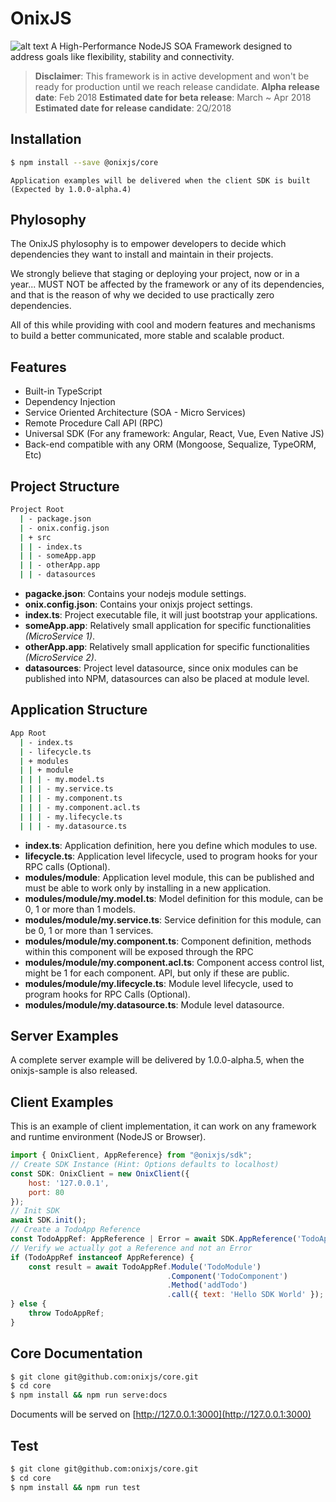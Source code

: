 OnixJS
================
![alt text](https://raw.githubusercontent.com/onixjs/core/master/onix-splash.svg?sanitize=true "OnixJS")
A High-Performance NodeJS SOA Framework designed to address goals like flexibility, stability and connectivity.

> **Disclaimer**: This framework is in active development and won't be ready for production until we reach release candidate.
> **Alpha release date**: Feb 2018
> **Estimated date for beta release**: March ~ Apr 2018
> **Estimated date for release candidate**: 2Q/2018

## Installation

````sh
$ npm install --save @onixjs/core
````

`Application examples will be delivered when the client SDK is built (Expected by 1.0.0-alpha.4)`

## Phylosophy
The OnixJS phylosophy is to empower developers to decide which dependencies they want to install and maintain in their projects.

We strongly believe that staging or deploying your project, now or in a year... MUST NOT be affected by the framework or any of its dependencies, and that is the reason of why we decided to use practically zero dependencies.

All of this while providing with cool and modern features and mechanisms to build a better communicated, more stable and scalable product.

## Features

- Built-in TypeScript
- Dependency Injection
- Service Oriented Architecture (SOA - Micro Services)
- Remote Procedure Call API (RPC)
- Universal SDK (For any framework: Angular, React, Vue, Even Native JS)
- Back-end compatible with any ORM (Mongoose, Sequalize, TypeORM, Etc)

## Project Structure

```sh
Project Root
  | - package.json
  | - onix.config.json
  | + src
  | | - index.ts
  | | - someApp.app
  | | - otherApp.app
  | | - datasources
```
- **pagacke.json**: Contains your nodejs module settings.
- **onix.config.json**: Contains your onixjs project settings.
- **index.ts**: Project executable file, it will just bootstrap your applications.
- **someApp.app**: Relatively small application for specific functionalities *(MicroService 1)*.
- **otherApp.app**: Relatively small application for specific functionalities *(MicroService 2)*.
- **datasources**: Project level datasource, since onix modules can be published into NPM, datasources can also be placed at module level.

## Application Structure

```sh
App Root
  | - index.ts
  | - lifecycle.ts
  | + modules
  | | + module
  | | | - my.model.ts
  | | | - my.service.ts
  | | | - my.component.ts
  | | | - my.component.acl.ts
  | | | - my.lifecycle.ts
  | | | - my.datasource.ts
```
- **index.ts**: Application definition, here you define which modules to use.
- **lifecycle.ts**: Application level lifecycle, used to program hooks for your RPC calls (Optional).
- **modules/module**: Application level module, this can be published and must be able to work only by installing in a new application.
- **modules/module/my.model.ts**: Model definition for this module, can be 0, 1 or more than 1 models.
- **modules/module/my.service.ts**: Service definition for this module, can be 0, 1 or more than 1 services.
- **modules/module/my.component.ts**: Component definition, methods within this component will be exposed through the RPC 
- **modules/module/my.component.acl.ts**: Component access control list, might be 1 for each component.
API, but only if these are public.
- **modules/module/my.lifecycle.ts**: Module level lifecycle, used to program hooks for RPC Calls (Optional).
- **modules/module/my.datasource.ts**: Module level datasource.

## Server Examples

A complete server example will be delivered by 1.0.0-alpha.5, when the onixjs-sample is also released.

## Client Examples

This is an example of client implementation, it can work on any framework and runtime environment (NodeJS or Browser).

```js
import { OnixClient, AppReference} from "@onixjs/sdk";
// Create SDK Instance (Hint: Options defaults to localhost)
const SDK: OnixClient = new OnixClient({
    host: '127.0.0.1',
    port: 80
});
// Init SDK
await SDK.init();
// Create a TodoApp Reference
const TodoAppRef: AppReference | Error = await SDK.AppReference('TodoApp');
// Verify we actually got a Reference and not an Error
if (TodoAppRef instanceof AppReference) {
    const result = await TodoAppRef.Module('TodoModule')
                                   .Component('TodoComponent')
                                   .Method('addTodo')
                                   .call({ text: 'Hello SDK World' });
} else {
    throw TodoAppRef;
}
```

## Core Documentation

````sh
$ git clone git@github.com:onixjs/core.git
$ cd core
$ npm install && npm run serve:docs
````

Documents will be served on [http://127.0.0.1:3000](http://127.0.0.1:3000)

## Test

````sh
$ git clone git@github.com:onixjs/core.git
$ cd core
$ npm install && npm run test
````